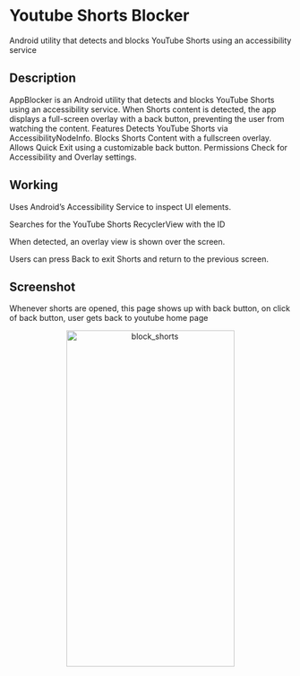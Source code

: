 
# Youtube Shorts Blocker

Android utility that detects and blocks YouTube Shorts using an accessibility service

## Description
AppBlocker is an Android utility that detects and blocks YouTube Shorts using an accessibility service. When Shorts content is detected, the app displays a full-screen overlay with a back button, preventing the user from watching the content.
Features
Detects YouTube Shorts via AccessibilityNodeInfo.
Blocks Shorts Content with a fullscreen overlay.
Allows Quick Exit using a customizable back button.
Permissions Check for Accessibility and Overlay settings.

## Working

Uses Android’s Accessibility Service to inspect UI elements.

Searches for the YouTube Shorts RecyclerView with the ID

When detected, an overlay view is shown over the screen.

Users can press Back to exit Shorts and return to the previous screen.

## Screenshot
  Whenever shorts are opened, this page shows up with back button, on click of back button, user gets back to youtube home page 


<p align="center">
<img width="300" height="600" alt="block_shorts" src="https://github.com/user-attachments/assets/3b44542d-d8c4-4437-8b85-e39d46ed957c" />
</p>
